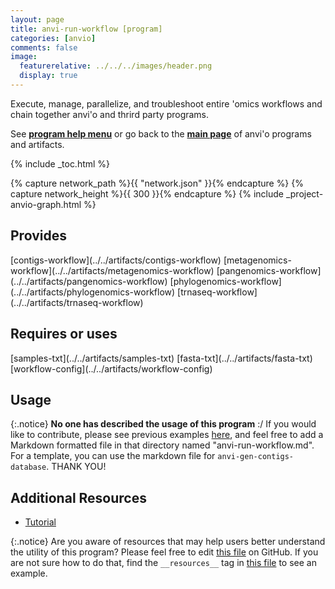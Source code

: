 ```yaml
---
layout: page
title: anvi-run-workflow [program]
categories: [anvio]
comments: false
image:
  featurerelative: ../../../images/header.png
  display: true
---
```


Execute, manage, parallelize, and troubleshoot entire &#x27;omics workflows and chain together anvi&#x27;o and thrird party programs.

See **[program help menu](../../../vignette#anvi-run-workflow)** or go back to the **[main page](../../)** of anvi'o programs and artifacts.


{% include _toc.html %}
<div id="svg" class="subnetwork"></div>
{% capture network_path %}{{ "network.json" }}{% endcapture %}
{% capture network_height %}{{ 300 }}{% endcapture %}
{% include _project-anvio-graph.html %}


## Provides

<p style="text-align: left" markdown="1"><span class="artifact-p">[contigs-workflow](../../artifacts/contigs-workflow)</span> <span class="artifact-p">[metagenomics-workflow](../../artifacts/metagenomics-workflow)</span> <span class="artifact-p">[pangenomics-workflow](../../artifacts/pangenomics-workflow)</span> <span class="artifact-p">[phylogenomics-workflow](../../artifacts/phylogenomics-workflow)</span> <span class="artifact-p">[trnaseq-workflow](../../artifacts/trnaseq-workflow)</span></p>

## Requires or uses

<p style="text-align: left" markdown="1"><span class="artifact-r">[samples-txt](../../artifacts/samples-txt)</span> <span class="artifact-r">[fasta-txt](../../artifacts/fasta-txt)</span> <span class="artifact-r">[workflow-config](../../artifacts/workflow-config)</span></p>

## Usage


{:.notice}
**No one has described the usage of this program** :/ If you would like to contribute, please see previous examples [here](https://github.com/merenlab/anvio/tree/master/anvio/docs/programs), and feel free to add a Markdown formatted file in that directory named "anvi-run-workflow.md". For a template, you can use the markdown file for `anvi-gen-contigs-database`. THANK YOU!


## Additional Resources


* [Tutorial](http://merenlab.org/2018/07/09/anvio-snakemake-workflows/)


{:.notice}
Are you aware of resources that may help users better understand the utility of this program? Please feel free to edit [this file](https://github.com/merenlab/anvio/tree/master/bin/anvi-run-workflow) on GitHub. If you are not sure how to do that, find the `__resources__` tag in [this file](https://github.com/merenlab/anvio/blob/master/bin/anvi-interactive) to see an example.

